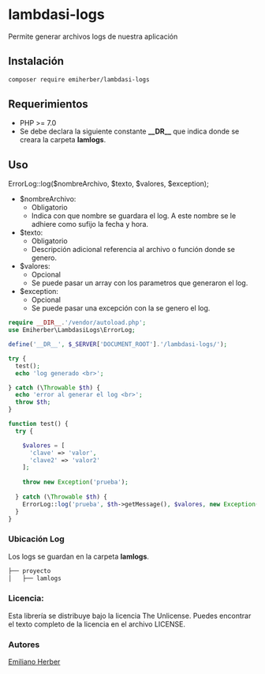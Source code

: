 # lambdasi-logs
Permite generar archivos logs de nuestra aplicación

## Instalación
```bash
composer require emiherber/lambdasi-logs
```

## Requerimientos
- PHP >= 7.0
- Se debe declara la siguiente constante **\_\_DR__** que indica donde se creara la carpeta **lamlogs**.

## Uso
ErrorLog::log($nombreArchivo, $texto, $valores, $exception);

- $nombreArchivo: 
  - Obligatorio
  - Indica con que nombre se guardara el log. A este nombre se le adhiere como sufijo la fecha y hora.
- $texto:
  - Obligatorio
  - Descripción adicional referencia al archivo o función donde se genero.
- $valores:
  - Opcional
  - Se puede pasar un array con los parametros que generaron el log.
- $exception:
  - Opcional
  - Se puede pasar una excepción con la se genero el log.

```PHP
require __DIR__.'/vendor/autoload.php';
use Emiherber\LambdasiLogs\ErrorLog;

define('__DR__', $_SERVER['DOCUMENT_ROOT'].'/lambdasi-logs/');

try {
  test();
  echo 'log generado <br>';

} catch (\Throwable $th) {
  echo 'error al generar el log <br>';
  throw $th;
}

function test() {
  try {

    $valores = [
      'clave' => 'valor',
      'clave2' => 'valor2'
    ];
  
    throw new Exception('prueba');
  
  } catch (\Throwable $th) {
    ErrorLog::log('prueba', $th->getMessage(), $valores, new Exception('prueba'));
  }
}

```

### Ubicación Log
Los logs se guardan en la carpeta **lamlogs**.
```bash
├── proyecto
│   ├── lamlogs
```

### Licencia:

Esta librería se distribuye bajo la licencia The Unlicense. Puedes encontrar el texto completo de la licencia en el archivo LICENSE.

### Autores
[Emiliano Herber](https://github.com/emiherber)